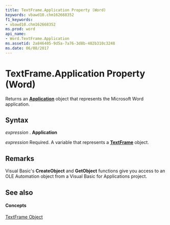 ```yaml
---
title: TextFrame.Application Property (Word)
keywords: vbawd10.chm162668352
f1_keywords:
- vbawd10.chm162668352
ms.prod: word
api_name:
- Word.TextFrame.Application
ms.assetid: 2a846405-9d5a-7a76-3d8b-402b310c3248
ms.date: 06/08/2017
---
```



# TextFrame.Application Property (Word)

Returns an  **[Application](Word.Application.md)** object that represents the Microsoft Word application.


## Syntax

 _expression_ . **Application**

 _expression_ Required. A variable that represents a **[TextFrame](Word.TextFrame.md)** object.


## Remarks

Visual Basic's  **CreateObject** and **GetObject** functions give you access to an OLE Automation object from a Visual Basic for Applications project.


## See also


#### Concepts


[TextFrame Object](Word.TextFrame.md)

